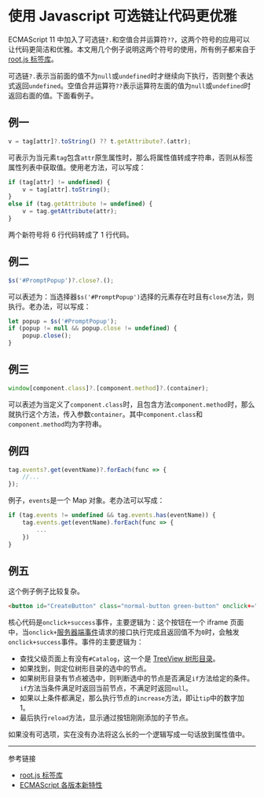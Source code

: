 # 使用 Javascript 可选链让代码更优雅

ECMAScript 11 中加入了可选链`?.`和空值合并运算符`??`，这两个符号的应用可以让代码更简洁和优雅。本文用几个例子说明这两个符号的使用，所有例子都来自于 [root.js 标签库](/root.js/overview.md)。

可选链`?.`表示当前面的值不为`null`或`undefined`时才继续向下执行，否则整个表达式返回`undefined`。空值合并运算符`??`表示运算符左面的值为`null`或`undefined`时返回右面的值。下面看例子。

## 例一

```javascript
v = tag[attr]?.toString() ?? t.getAttribute?.(attr);
```

可表示为当元素`tag`包含`attr`原生属性时，那么将属性值转成字符串，否则从标签属性列表中获取值。使用老方法，可以写成：

```javascript
if (tag[attr] != undefined) {
    v = tag[attr].toString();
}
else if (tag.getAttribute != undefined) {
    v = tag.getAttribute(attr);
}
```

两个新符号将 6 行代码转成了 1 行代码。

## 例二

```javascript
$s('#PromptPopup')?.close?.();
```

可以表述为：当选择器`$s('#PromptPopup')`选择的元素存在时且有`close`方法，则执行。老办法，可以写成：

```javascript
let popup = $s('#PromptPopup');
if (popup != null && popup.close != undefined) {
    popup.close();
}
```

## 例三

```javascript
window[component.class]?.[component.method]?.(container);
```

可以表述为当定义了`component.class`时，且包含方法`component.method`时，那么就执行这个方法，传入参数`container`。其中`component.class`和`component.method`均为字符串。

## 例四

```javascript
tag.events?.get(eventName)?.forEach(func => {
    //...
}); 
```

例子，`events`是一个 Map 对象。老办法可以写成：

```javascript
if (tag.events != undefined && tag.events.has(eventName)) {
    tag.events.get(eventName).forEach(func => {
        ...
    })
}
```

## 例五

这个例子例子比较复杂。

```html
<button id="CreateButton" class="normal-button green-button" onclick+="post:/api/user/team?name=$(#Name)&leader=$(#Leader) -> not-zero" failure-text="# duplicate-team-tip #" hint="#SomethingWrong" onclick+success="parent.$s('#Catalog')?.selectedNode?.if(node => node.name == 'teams')?.increase().reload()" href="/user/teams"># create-team #</button>
```

核心代码是`onclick+success`事件，主要逻辑为：这个按钮在一个 iframe 页面中，当`onclick+`[服务器端事件](/root.js/server.md)请求的接口执行完成且返回值不为`0`时，会触发`onclick+success`事件。事件的主要逻辑为：

* 查找父级页面上有没有`#Catalog`，这一个是 [TreeView 树形目录](/root.js/treeview.md)。
* 如果找到，则定位树形目录的选中的节点。
* 如果树形目录有节点被选中，则判断选中的节点是否满足`if`方法给定的条件。`if`方法当条件满足时返回当前节点，不满足时返回`null`。
* 如果以上条件都满足，那么执行节点的`increase`方法，即让`tip`中的数字加 1。
* 最后执行`reload`方法，显示通过按钮刚刚添加的子节点。

如果没有可选项，实在没有办法将这么长的一个逻辑写成一句话放到属性值中。

---
参考链接

* [root.js 标签库](/root.js/overview.md)
* [ECMAScript 各版本新特性](/root.js/es.md)
